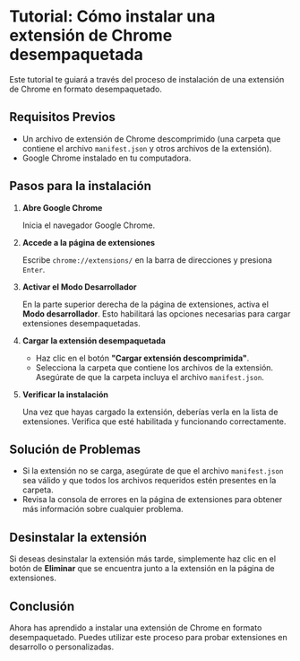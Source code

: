 # Tutorial: Cómo instalar una extensión de Chrome desempaquetada

Este tutorial te guiará a través del proceso de instalación de una extensión de Chrome en formato desempaquetado.

## Requisitos Previos

- Un archivo de extensión de Chrome descomprimido (una carpeta que contiene el archivo `manifest.json` y otros archivos de la extensión).
- Google Chrome instalado en tu computadora.

## Pasos para la instalación

1. **Abre Google Chrome**

   Inicia el navegador Google Chrome.

2. **Accede a la página de extensiones**

   Escribe `chrome://extensions/` en la barra de direcciones y presiona `Enter`.

3. **Activar el Modo Desarrollador**

   En la parte superior derecha de la página de extensiones, activa el **Modo desarrollador**. Esto habilitará las opciones necesarias para cargar extensiones desempaquetadas.

4. **Cargar la extensión desempaquetada**

   - Haz clic en el botón **"Cargar extensión descomprimida"**.
   - Selecciona la carpeta que contiene los archivos de la extensión. Asegúrate de que la carpeta incluya el archivo `manifest.json`.

5. **Verificar la instalación**

   Una vez que hayas cargado la extensión, deberías verla en la lista de extensiones. Verifica que esté habilitada y funcionando correctamente.

## Solución de Problemas

- Si la extensión no se carga, asegúrate de que el archivo `manifest.json` sea válido y que todos los archivos requeridos estén presentes en la carpeta.
- Revisa la consola de errores en la página de extensiones para obtener más información sobre cualquier problema.

## Desinstalar la extensión

Si deseas desinstalar la extensión más tarde, simplemente haz clic en el botón de **Eliminar** que se encuentra junto a la extensión en la página de extensiones.

## Conclusión

Ahora has aprendido a instalar una extensión de Chrome en formato desempaquetado. Puedes utilizar este proceso para probar extensiones en desarrollo o personalizadas.
